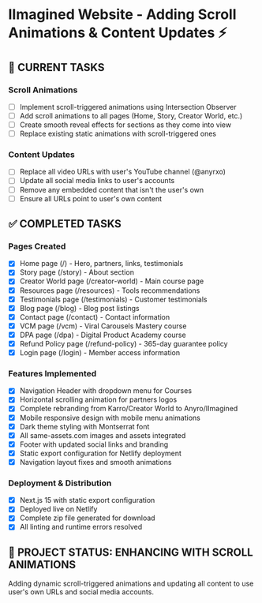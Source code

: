 # IImagined Website - Adding Scroll Animations & Content Updates ⚡

## 🎯 CURRENT TASKS

### Scroll Animations
- [ ] Implement scroll-triggered animations using Intersection Observer
- [ ] Add scroll animations to all pages (Home, Story, Creator World, etc.)
- [ ] Create smooth reveal effects for sections as they come into view
- [ ] Replace existing static animations with scroll-triggered ones

### Content Updates
- [ ] Replace all video URLs with user's YouTube channel (@anyrxo)
- [ ] Update all social media links to user's accounts
- [ ] Remove any embedded content that isn't the user's own
- [ ] Ensure all URLs point to user's own content

## ✅ COMPLETED TASKS

### Pages Created
- [x] Home page (/) - Hero, partners, links, testimonials
- [x] Story page (/story) - About section
- [x] Creator World page (/creator-world) - Main course page
- [x] Resources page (/resources) - Tools recommendations
- [x] Testimonials page (/testimonials) - Customer testimonials
- [x] Blog page (/blog) - Blog post listings
- [x] Contact page (/contact) - Contact information
- [x] VCM page (/vcm) - Viral Carousels Mastery course
- [x] DPA page (/dpa) - Digital Product Academy course
- [x] Refund Policy page (/refund-policy) - 365-day guarantee policy
- [x] Login page (/login) - Member access information

### Features Implemented
- [x] Navigation Header with dropdown menu for Courses
- [x] Horizontal scrolling animation for partners logos
- [x] Complete rebranding from Karro/Creator World to Anyro/IImagined
- [x] Mobile responsive design with mobile menu animations
- [x] Dark theme styling with Montserrat font
- [x] All same-assets.com images and assets integrated
- [x] Footer with updated social links and branding
- [x] Static export configuration for Netlify deployment
- [x] Navigation layout fixes and smooth animations

### Deployment & Distribution
- [x] Next.js 15 with static export configuration
- [x] Deployed live on Netlify
- [x] Complete zip file generated for download
- [x] All linting and runtime errors resolved

## 🚀 PROJECT STATUS: ENHANCING WITH SCROLL ANIMATIONS

Adding dynamic scroll-triggered animations and updating all content to use user's own URLs and social media accounts.
